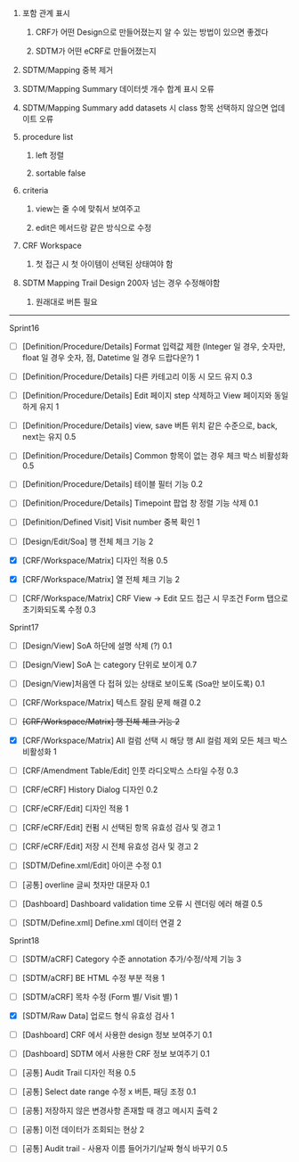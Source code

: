 1. 포함 관계 표시
   
   1. CRF가 어떤 Design으로 만들어졌는지 알 수 있는 방법이 있으면 좋겠다
   
   2. SDTM가 어떤 eCRF로 만들어졌는지

2. SDTM/Mapping 중복 제거

3. SDTM/Mapping Summary 데이터셋 개수 합계 표시 오류

4. SDTM/Mapping Summary add datasets 시 class 항목 선택하지 않으면 업데이트 오류

5. procedure list
   
   1. left 정렬
   
   2. sortable false

6. criteria
   
   1. view는 줄 수에 맞춰서 보여주고
   
   2. edit은 메서드랑 같은 방식으로 수정

7. CRF Workspace
   
   1. 첫 접근 시 첫 아이템이 선택된 상태여야 함

8. SDTM Mapping Trail Design 200자 넘는 경우 수정해야함
   
   1. 원래대로 버튼 필요

---

Sprint16

- [ ] [Definition/Procedure/Details] Format 입력값 제한 (Integer 일 경우, 숫자만, float 일 경우 숫자, 점, Datetime 일 경우 드랍다운?) 1

- [ ] [Definition/Procedure/Details] 다른 카테고리 이동 시 모드 유지 0.3

- [ ] [Definition/Procedure/Details] Edit 페이지 step 삭제하고 View 페이지와 동일하게 유지 1

- [ ] [Definition/Procedure/Details] view, save 버튼 위치 같은 수준으로, back, next는 유지  0.5

- [ ] [Definition/Procedure/Details] Common 항목이 없는 경우 체크 박스 비활성화 0.5

- [ ] [Definition/Procedure/Details] 테이블 필터 기능 0.2

- [ ] [Definition/Procedure/Details] Timepoint 팝업 창 정렬 기능 삭제 0.1

- [ ] [Definition/Defined Visit] Visit number 중복 확인 1

- [ ] [Design/Edit/Soa] 행 전체 체크 기능 2

- [x] [CRF/Workspace/Matrix] 디자인 적용 0.5

- [x] [CRF/Workspace/Matrix] 열 전체 체크 기능 2

- [ ] [CRF/Workspace/Matrix] CRF View → Edit 모드 접근 시 무조건 Form 탭으로 초기화되도록 수정 0.3

Sprint17

- [ ] [Design/View] SoA 하단에 설명 삭제 (?) 0.1

- [ ] [Design/View] SoA 는 category 단위로 보이게 0.7

- [ ] [Design/View]처음엔 다 접혀 있는 상태로 보이도록 (Soa만 보이도록) 0.1

- [ ] [CRF/Workspace/Matrix] 텍스트 잘림 문제 해결 0.2

- [ ] ~~[CRF/Workspace/Matrix] 행 전체 체크 기능 2~~

- [x] [CRF/Workspace/Matrix] All 컬럼 선택 시 해당 행 All 컬럼 제외 모든 체크 박스 비활성화 1

- [ ] [CRF/Amendment Table/Edit] 인풋 라디오박스 스타일 수정 0.3

- [ ] [CRF/eCRF] History Dialog 디자인 0.2

- [ ] [CRF/eCRF/Edit] 디자인 적용 1

- [ ] [CRF/eCRF/Edit] 컨펌 시 선택된 항목 유효성 검사 및 경고 1

- [ ] [CRF/eCRF/Edit] 저장 시 전체 유효성 검사 및 경고 2

- [ ] [SDTM/Define.xml/Edit] 아이콘 수정 0.1

- [ ] [공통] overline 글씨 첫자만 대문자 0.1

- [ ] [Dashboard] Dashboard validation time 오류 시 렌더링 에러 해결 0.5

- [ ] [SDTM/Define.xml] Define.xml 데이터 연결 2



Sprint18

- [ ] [SDTM/aCRF] Category 수준 annotation 추가/수정/삭제 기능 3

- [ ] [SDTM/aCRF] BE HTML 수정 부분 적용 1

- [ ] [SDTM/aCRF] 목차 수정 (Form 별/ Visit 별) 1

- [x] [SDTM/Raw Data] 업로드 형식 유효성 검사 1

- [ ] [Dashboard] CRF 에서 사용한 design 정보 보여주기 0.1

- [ ] [Dashboard] SDTM 에서 사용한 CRF 정보 보여주기 0.1

- [ ] [공통] Audit Trail 디자인 적용 0.5

- [ ] [공통] Select date range 수정 x 버튼, 패딩 조정 0.1

- [ ] [공통] 저장하지 않은 변경사항 존재할 때 경고 메시지 출력 2

- [ ] [공통] 이전 데이터가 조회되는 현상 2

- [ ] [공통] Audit trail - 사용자 이름 들어가기/날짜 형식 바꾸기 0.5
